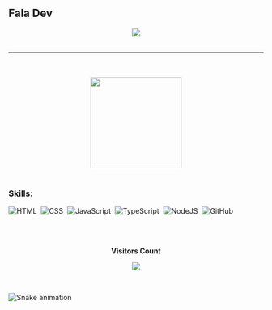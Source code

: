 

## Fala Dev 



<div align="center" margin='20 0'  margin='0 auto' >
  
  <img align="center" src="https://github-readme-stats.vercel.app/api?username=mar-lima&show_icons=true&theme=midnight-purple&include_all_commits=true&count_private=true"/>
  <br/>
  <br/>
  <hr/>
  <br/>
  <br/>
  <img align="center" height="180em" src="https://github-readme-stats.vercel.app/api/top-langs/?username=mar-lima&layout=compact&langs_count=16&theme=midnight-purple"/>
  <br/>
</div>
<br> 

 ###  Skills:
 ![HTML](https://img.shields.io/badge/-HTML-0D1117?style=for-the-badge&logo=HTML5&logoColor=FF8C00&labelColor=0D1117)&nbsp;
 ![CSS](https://img.shields.io/badge/-CSS-0D1117?style=for-the-badge&logo=CSS3&logoColor=1572B6&labelColor=0D1117)&nbsp;
 ![JavaScript](https://img.shields.io/badge/-JavaScript-0D1117?style=for-the-badge&logo=javascript&labelColor=0D1117)&nbsp;
 ![TypeScript](https://img.shields.io/badge/-TypeScript-0D1117?style=for-the-badge&logo=typescript&labelColor=0D1117)&nbsp;
 ![NodeJS](https://img.shields.io/badge/-NodeJS-0D1117?style=for-the-badge&logo=node.js&labelColor=0D1117)&nbsp;
 ![GitHub](https://img.shields.io/badge/-Git-0D1117?style=for-the-badge&logo=git&labelColor=0D1117)&nbsp;
 
 <br/>
 
 <div align="center">
<br><p align="centre"><b>Visitors Count</b></p>  
<p align="center"><img align="center" src="https://profile-counter.glitch.me/mar-lima/count.svg" /></p> 
<br>
</div>
   
   ![Snake animation](https://github.com/mar-lima/mar-lima/blob/output/github-contribution-grid-snake.svg)
